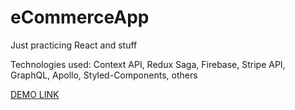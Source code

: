 # eCommerceApp
Just practicing React and stuff

Technologies used: Context API, Redux Saga, Firebase, Stripe API,  GraphQL, Apollo, Styled-Components, others

[DEMO LINK](https://ecommerceapp-live.herokuapp.com/)
